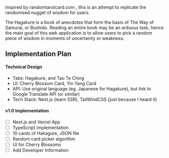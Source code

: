 Inspired by randomtarotcard.com , this is an attempt to replicate the randomised nugget of wisdom for users.

The Hagakure is a book of anecdotes that form the basis of The Way of Samurai, or Bushido.
Reading an entire book may be an arduous task, hence the main goal of this web application is to allow users to pick a random piece of wisdom in moments of uncertainty or weakness.

## Implementation Plan
#### Technical Design
- Tabs: Hagakure, and Tao Te Ching
- UI: Cherry Blossom Card, Yin Yang Card
- API: Use original language (eg. Japanese for Hagakure), but link to Google Translate API (or similar)
- Tech Stack: Next.js (learn SSR), TailWindCSS (just because I heard it)

#### v1.0 Implementation
- [ ] Next.js and Vercel App
- [ ] TypeScript implementation
- [ ] 10 cards of Hakagure, JSON file
- [ ] Random card picker algorithm
- [ ] UI for Cherry Blossoms
- [ ] Add Developer Information
